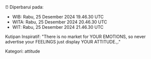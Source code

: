 ⏰ Diperbarui pada:
- WIB: Rabu, 25 Desember 2024 19.46.30 UTC
- WITA: Rabu, 25 Desember 2024 20.46.30 UTC
- WIT: Rabu, 25 Desember 2024 21.46.30 UTC

Kutipan Inspiratif:
"There is no market for YOUR EMOTIONS, so never advertise your FEELINGS just display YOUR ATTITUDE.,."


Kategori: attitude

